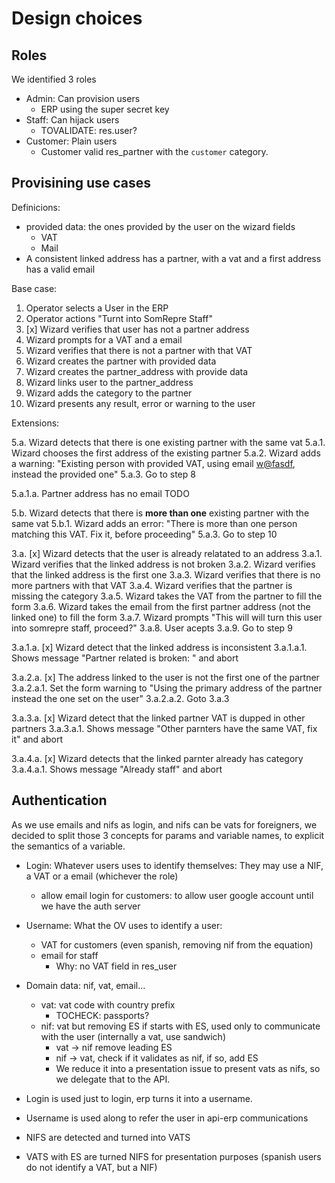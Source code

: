 # Design choices

## Roles

We identified 3 roles

- Admin: Can provision users
    - ERP using the super secret key
- Staff: Can hijack users
    - TOVALIDATE: res.user?
- Customer: Plain users
    - Customer valid res_partner with the `customer` category.

## Provisining use cases

Definicions:
- provided data: the ones provided by the user on the wizard fields
    - VAT
    - Mail
- A consistent linked address has a partner, with a vat and a first address has a valid email

Base case:

1. Operator selects a User in the ERP
2. Operator actions "Turnt into SomRepre Staff"
3. [x] Wizard verifies that user has not a partner address
4. Wizard prompts for a VAT and a email
5. Wizard verifies that there is not a partner with that VAT
6. Wizard creates the partner with provided data
7. Wizard creates the partner_address with provide data
8. Wizard links user to the partner_address
9. Wizard adds the category to the partner
10. Wizard presents any result, error or warning to the user

Extensions:

5.a. Wizard detects that there is one existing partner with the same vat
5.a.1. Wizard chooses the first address of the existing partner
5.a.2. Wizard adds a warning: "Existing person with provided VAT, using email <w@fasdf>, instead the provided one"
5.a.3. Go to step 8

5.a.1.a. Partner address has no email
TODO

5.b. Wizard detects that there is **more than one** existing partner with the same vat
5.b.1. Wizard adds an error: "There is more than one person matching this VAT. Fix it, before proceeding"
5.a.3. Go to step 10

3.a. [x] Wizard detects that the user is already relatated to an address
3.a.1. Wizard verifies that the linked address is not broken
3.a.2. Wizard verifies that the linked address is the first one
3.a.3. Wizard verifies that there is no more partners with that VAT
3.a.4. Wizard verifies that the partner is missing the category
3.a.5. Wizard takes the VAT from the partner to fill the form
3.a.6. Wizard takes the email from the first partner address (not the linked one) to fill the form
3.a.7. Wizard prompts "This will will turn this user into somrepre staff, proceed?"
3.a.8. User acepts
3.a.9. Go to step 9

3.a.1.a. [x] Wizard detect that the linked address is inconsistent
3.a.1.a.1. Shows message "Partner related is broken: <reason>" and abort

3.a.2.a. [x] The address linked to the user is not the first one of the partner
3.a.2.a.1. Set the form warning to "Using the primary address of the partner instead the one set on the user"
3.a.2.a.2. Goto 3.a.3

3.a.3.a. [x] Wizard detect that the linked partner VAT is dupped in other partners
3.a.3.a.1. Shows message "Other parnters have the same VAT, fix it" and abort

3.a.4.a. [x] Wizard detects that the linked parnter already has category
3.a.4.a.1. Shows message "Already staff" and abort

## Authentication

As we use emails and nifs as login, and nifs can be vats for foreigners,
we decided to split those 3 concepts for params and variable names,
to explicit the semantics of a variable.

- Login: Whatever users uses to identify themselves: They may use a NIF, a VAT or a email (whichever the role)
    - allow email login for customers: to allow user google account until we have the auth server
- Username: What the OV uses to identify a user:
    - VAT for customers (even spanish, removing nif from the equation)
    - email for staff
        - Why: no VAT field in res_user
- Domain data: nif, vat, email...
    - vat: vat code with country prefix
        - TOCHECK: passports?
    - nif: vat but removing ES if starts with ES, used only to communicate with the user (internally a vat, use sandwich)
        - vat -> nif remove leading ES
        - nif -> vat, check if it validates as nif, if so, add ES
        - We reduce it into a presentation issue to present vats as nifs, so we delegate that to the API.

- Login is used just to login, erp turns it into a username.
- Username is used along to refer the user in api-erp communications
- NIFS are detected and turned into VATS
- VATS with ES are turned NIFS for presentation purposes (spanish users do not identify a VAT, but a NIF)
